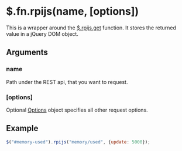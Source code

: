 # $.fn.rpijs(name, [options])

This is a wrapper around the [$.rpijs.get](rpijsget.md) function. It stores the returned value in a jQuery DOM object.

## Arguments

### name

Path under the REST api, that you want to request.

### [options]
Optional [Options](options.md) object specifies all other request options.


## Example
```javascript
$("#memory-used").rpijs("memory/used", {update: 5000});
```
